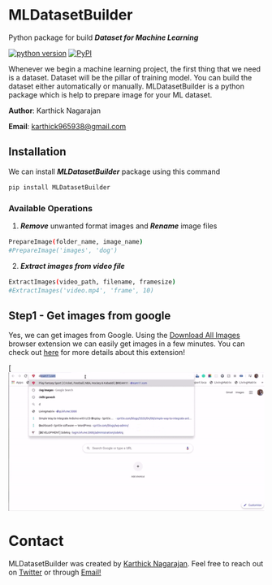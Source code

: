 # MLDatasetBuilder
Python package for build ***Dataset for Machine Learning***

[![python version](https://img.shields.io/badge/Python-3.6-yellow)](https://pypi.org/project/MLDatasetBuilder/)
[![PyPI](https://img.shields.io/badge/pypi-v0.0.3-blue)](https://pypi.org/project/MLDatasetBuilder/)

Whenever we begin a machine learning project, the first thing that we need is a dataset. Dataset will be the pillar of training model. You can build the dataset either automatically or manually. MLDatasetBuilder is a python package which is help to prepare image for your ML dataset.

**Author**: Karthick Nagarajan

**Email**: karthick965938@gmail.com

## Installation
We can install ***MLDatasetBuilder*** package using this command

```sh
pip install MLDatasetBuilder
```
### Available Operations

1) ***Remove*** unwanted format images and ***Rename*** image files

```sh
PrepareImage(folder_name, image_name)
#PrepareImage('images', 'dog')
```
2) ***Extract images from video file***
```sh
ExtractImages(video_path, filename, framesize)
#ExtractImages('video.mp4', 'frame', 10)
```

## Step1 - Get images from google
Yes, we can get images from Google. Using the [Download All Images](https://chrome.google.com/webstore/detail/download-all-images/ifipmflagepipjokmbdecpmjbibjnakm?hl=en) browser extension we can easily get images in a few minutes. You can check out [here](https://www.youtube.com/watch?v=ik1VxrtN7m8&feature=youtu.be) for more details about this extension!


[![logo](https://github.com/karthick965938/ML-Dataset-Builder/blob/master/assets/step_01.gif)

# Contact
MLDatasetBuilder was created by [Karthick Nagarajan](https://stackoverflow.com/users/6295641/karthick-nagarajan?tab=profile). Feel free to reach out on [Twitter](https://twitter.com/Karthick965938) or through [Email!](karthick965938@gmail.com)
